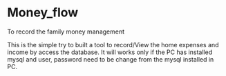 # Money_flow
To record the family money management

This is the simple try to built a tool to record/View the home expenses and income by access the database.
It will works only if the PC has installed mysql and user, password need to be change from the mysql installed in PC.
